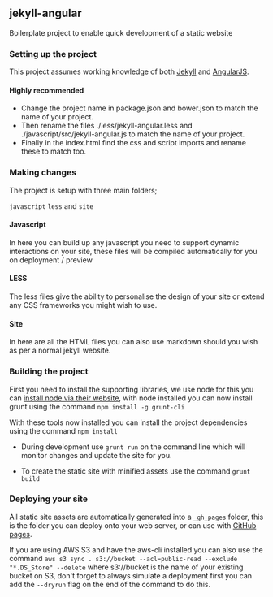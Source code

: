 ## jekyll-angular

Boilerplate project to enable quick development of a static website

### Setting up the project

This project assumes working knowledge of both [Jekyll](http://jekyllrb.com) and [AngularJS](https://angularjs.org).

#### Highly recommended

- Change the project name in package.json and bower.json to match the name of your project.
- Then rename the files ./less/jekyll-angular.less and ./javascript/src/jekyll-angular.js to match the name of your project.
- Finally in the index.html find the css and script imports and rename these to match too.

### Making changes

The project is setup with three main folders;

`javascript`
`less`
and `site`

#### Javascript

In here you can build up any javascript you need to support dynamic interactions on your site, these files will be compiled automatically for you on deployment / preview

#### LESS

The less files give the ability to personalise the design of your site or extend any CSS frameworks you might wish to use.

#### Site

In here are all the HTML files you can also use markdown should you wish as per a normal jekyll website.

### Building the project

First you need to install the supporting libraries, we use node for this you can [install node via their website](https://nodejs.org), with node installed you can now install grunt using the command `npm install -g grunt-cli`

With these tools now installed you can install the project dependencies using the command `npm install`

- During development use `grunt run` on the command line which will monitor changes and update the site for you.

- To create the static site with minified assets use the command `grunt build`

### Deploying your site

All static site assets are automatically generated into a `_gh_pages` folder, this is the folder you can deploy onto your web server, or can use with [GitHub pages](https://pages.github.com).

If you are using AWS S3 and have the aws-cli installed you can also use the command `aws s3 sync . s3://bucket --acl=public-read --exclude "*.DS_Store" --delete` where s3://bucket is the name of your existing bucket on S3, don't forget to always simulate a deployment first you can add the `--dryrun` flag on the end of the command to do this.